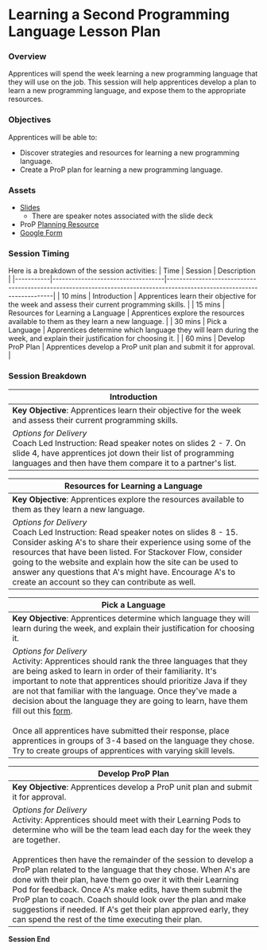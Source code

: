 # Learning a Second Programming Language Lesson Plan

### Overview
Apprentices will spend the week learning a new programming language that they will use on the job. This session will help apprentices develop a plan to learn a new programming language, and expose them to the appropriate resources.

### Objectives
Apprentices will be able to:

* Discover strategies and resources for learning a new programming language.
* Create a ProP plan for learning a new programming language.

### Assets

* [Slides](https://docs.google.com/presentation/d/1GuRU7Tm19h8FtWlLpDn-VFYY_5IFOaI6orZthiNgK5c/edit#slide=id.gddcce021ba_0_11)
  * There are speaker notes associated with the slide deck
* ProP [Planning Resource](https://docs.google.com/document/d/1H6xvZ_Y-447WxbBHdfHTgdZHI1SIj1IW0iiNwQQpqTE/edit)
* [Google Form](https://docs.google.com/forms/d/1KT72tzrIpXNN7kfJTRAhU50DGpIvnszydzalMhRl3Ww/edit)

### Session Timing
Here is a breakdown of the session activities:
| Time    | Session                           | Description                                                                                                        |
|-----------|-----------------------------------|------------------------------------------------------------------------------------------------------------------------|
| 10  mins | Introduction                      | Apprentices learn their objective for the week and assess their current programming skills.                        |
| 15 mins | Resources for Learning a Language | Apprentices explore the resources available to them as they learn a new language.                                  | 
| 30 mins | Pick a Language                   | Apprentices determine which language they will learn during the week, and explain their justification for choosing it. |
| 60 mins | Develop ProP Plan                 | Apprentices develop a ProP unit plan and submit it for approval.                                                   |


### Session Breakdown
| Introduction                                                                                                                                                                                                        |
|---------------------------------------------------------------------------------------------------------------------------------------------------------------------------------------------------------------------|
| **Key Objective**: Apprentices learn their objective for the week and assess their current programming skills.                                                                                                         |
| *Options for Delivery* <br> Coach Led Instruction:  Read speaker notes on slides 2 - 7. On slide 4, have apprentices jot down their list of programming languages and then have them compare it to a partner's list.  |

| Resources for Learning a Language                                                                    |
|------------------------------------------------------------------------------------------------------|
| **Key Objective**: Apprentices explore the resources available to them as they learn a new language. |
| *Options for Delivery* <br> Coach Led Instruction: Read speaker notes on slides 8 - 15. Consider asking A's to share their experience using some of the resources that have been listed. For Stackover Flow, consider going to the website and explain how the site can be used to answer any questions that A's might have. Encourage A's to create an account so they can contribute as well.   |

| Pick a Language                                                                                                                                                                                                                                                                                                                                                                                                                                                                                                                                                                                                                                                   |
|-------------------------------------------------------------------------------------------------------------------------------------------------------------------------------------------------------------------------------------------------------------------------------------------------------------------------------------------------------------------------------------------------------------------------------------------------------------------------------------------------------------------------------------------------------------------------------------------------------------------------------------------------------------------|
| **Key Objective**: Apprentices determine which language they will learn during the week, and explain their justification for choosing it.                                                                                                                                                                                                                                                                                                                                                                                                                                                                                                                         |
| *Options for Delivery* <br>  Activity: Apprentices should rank the three languages that they are being asked to learn in order of their familiarity. It's important to note that apprentices should prioritize Java if they are not that familiar with the language. Once they've made a decision about the language they are going to learn, have them fill out this [form](https://docs.google.com/forms/d/1KT72tzrIpXNN7kfJTRAhU50DGpIvnszydzalMhRl3Ww/edit). <br><br> Once all apprentices have submitted their response, place apprentices in groups of 3-4 based on the language they chose. Try to create groups of apprentices with varying skill levels. |


| Develop ProP Plan                                                                                                                                                                                                                                                                                                                                                                                                                                                                                                                                                                                                               |
|---------------------------------------------------------------------------------------------------------------------------------------------------------------------------------------------------------------------------------------------------------------------------------------------------------------------------------------------------------------------------------------------------------------------------------------------------------------------------------------------------------------------------------------------------------------------------------------------------------------------------------|
| **Key Objective**: Apprentices develop a ProP unit plan and submit it for approval.                                                                                                                                                                                                                                                                                                                                                                                                                                                                                                                                             |
| *Options for Delivery* <br>  Activity: Apprentices should meet with their Learning Pods to determine who will be the team lead each day for the week they are together. <br><br> Apprentices then have the remainder of the session to develop a ProP plan related to the language that they chose. When A's are done with their plan, have them go over it with their Learning Pod for feedback. Once A's make edits, have them submit the ProP plan to coach. Coach should look over the plan and make suggestions if needed. If A's get their plan approved early, they can spend the rest of the time executing their plan. |

**Session End**
